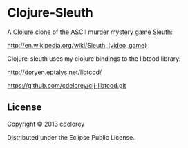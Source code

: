 # Clojure-Sleuth

A Clojure clone of the ASCII murder mystery game Sleuth:

http://en.wikipedia.org/wiki/Sleuth_(video_game)


Clojure-sleuth uses my clojure bindings to the libtcod library:

http://doryen.eptalys.net/libtcod/

https://github.com/cdelorey/clj-libtcod.git


## License

Copyright © 2013 cdelorey

Distributed under the Eclipse Public License.
